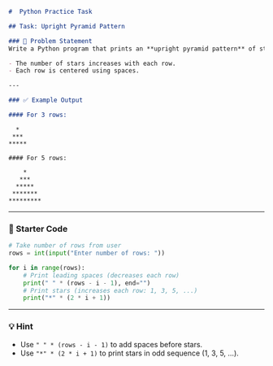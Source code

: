 ```markdown
#  Python Practice Task  

## Task: Upright Pyramid Pattern  

### 📌 Problem Statement  
Write a Python program that prints an **upright pyramid pattern** of stars (`*`) based on the number of rows entered by the user.  

- The number of stars increases with each row.  
- Each row is centered using spaces.  

---

### ✅ Example Output  

#### For 3 rows:
```
```
  * 
 *** 
***** 
```
```
#### For 5 rows:
```

```
    *
   ***
  *****
 *******
*********

````

---

### 📝 Starter Code  

```python
# Take number of rows from user
rows = int(input("Enter number of rows: "))

for i in range(rows):
    # Print leading spaces (decreases each row)
    print(" " * (rows - i - 1), end="")
    # Print stars (increases each row: 1, 3, 5, ...)
    print("*" * (2 * i + 1))
````

---

### 💡 Hint

* Use `" " * (rows - i - 1)` to add spaces before stars.
* Use `"*" * (2 * i + 1)` to print stars in odd sequence (1, 3, 5, …).
